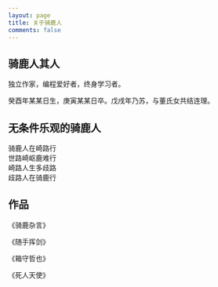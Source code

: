 ```yaml
---
layout: page
title: 关于骑鹿人
comments: false
---
```

## 骑鹿人其人

独立作家，编程爱好者，终身学习者。

癸酉年某某日生，庚寅某某日卒。戊戌年乃苏，与董氏女共结连理。

## 无条件乐观的骑鹿人

骑鹿人在崎路行<br>
世路崎岖鹿难行<br>
崎路人生多歧路<br>
歧路人在骑鹿行<br>

## 作品

《骑鹿杂言》

《随手挥剑》

《箱守哲也》

《死人天使》

